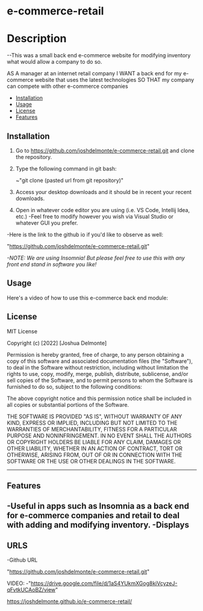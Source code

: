 # e-commerce-retail


# Description

--This was a small back end e-commerce website for modifying inventory what would allow a company to do so.

  AS A manager at an internet retail company
I WANT a back end for my e-commerce website that uses the latest technologies
SO THAT my company can compete with other e-commerce companies

- [Installation](#installation)
- [Usage](#usage)
- [License](#license)
- [Features](#features)
## Installation

1. Go to https://github.com/joshdelmonte/e-commerce-retail.git and clone the repository.
    
2. Type the following command in git bash:

    ~"git clone (pasted url from git repository)"

3. Access your desktop downloads and it should be in recent your recent downloads.

4. Open in whatever code editor you are using (i.e. VS Code, Intellij Idea, etc.)
-Feel free to modify however you wish via Visual Studio or whatever GUI you prefer.

-Here is the link to the github io if you'd like to observe as well:

"https://github.com/joshdelmonte/e-commerce-retail.git"

*-NOTE: We are using Insomnia! But please feel free to use this with any front end stand in software you like!*
## Usage

Here's a video of how to use this e-commerce back end module:

<!-- ![](https://drive.google.com/file/d/1aS4YUkmXGog8kiVcyzeJ-qFvtkUCAoBZ/view) -->


## License

MIT License

Copyright (c) [2022] [Joshua Delmonte]

Permission is hereby granted, free of charge, to any person obtaining a copy
of this software and associated documentation files (the "Software"), to deal
in the Software without restriction, including without limitation the rights
to use, copy, modify, merge, publish, distribute, sublicense, and/or sell
copies of the Software, and to permit persons to whom the Software is
furnished to do so, subject to the following conditions:

The above copyright notice and this permission notice shall be included in all
copies or substantial portions of the Software.

THE SOFTWARE IS PROVIDED "AS IS", WITHOUT WARRANTY OF ANY KIND, EXPRESS OR
IMPLIED, INCLUDING BUT NOT LIMITED TO THE WARRANTIES OF MERCHANTABILITY,
FITNESS FOR A PARTICULAR PURPOSE AND NONINFRINGEMENT. IN NO EVENT SHALL THE
AUTHORS OR COPYRIGHT HOLDERS BE LIABLE FOR ANY CLAIM, DAMAGES OR OTHER
LIABILITY, WHETHER IN AN ACTION OF CONTRACT, TORT OR OTHERWISE, ARISING FROM,
OUT OF OR IN CONNECTION WITH THE SOFTWARE OR THE USE OR OTHER DEALINGS IN THE
SOFTWARE.

---

## Features

-Useful in apps such as Insomnia as a back end for e-commerce companies and retail to deal with adding and modifying inventory.
-Displays 
---

## URLS

-Github URL

"https://github.com/joshdelmonte/e-commerce-retail.git"

VIDEO:
-"https://drive.google.com/file/d/1aS4YUkmXGog8kiVcyzeJ-qFvtkUCAoBZ/view"

https://joshdelmonte.github.io/e-commerce-retail/